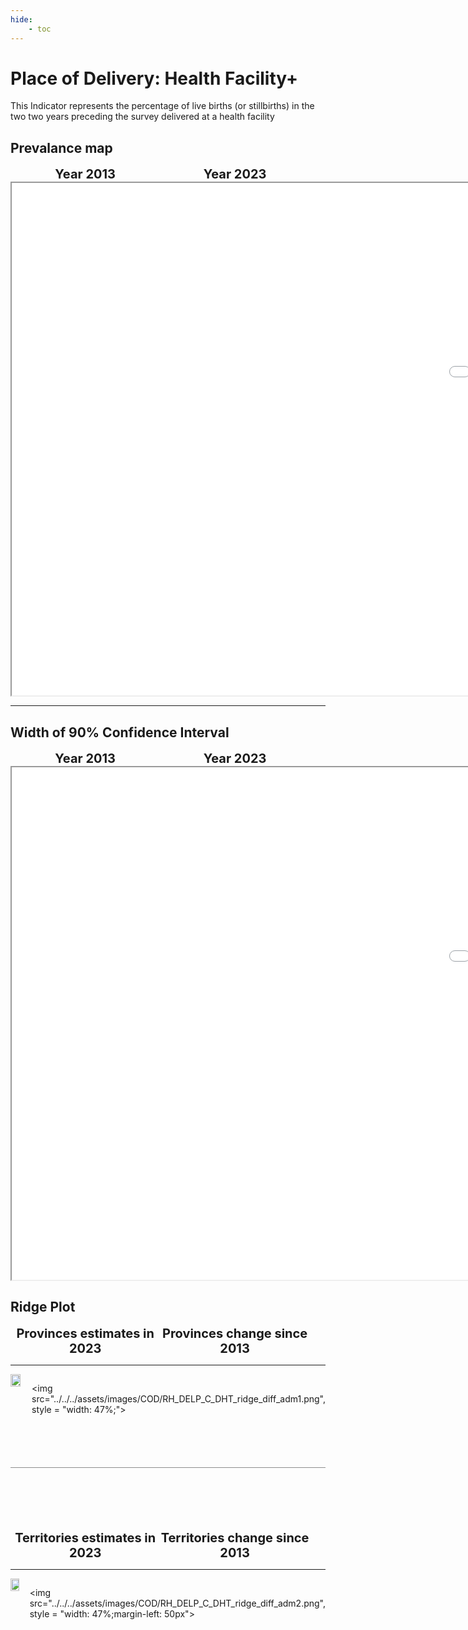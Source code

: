 ```yaml
---
hide:
    - toc
---
```

# Place of Delivery: Health Facility+

This Indicator represents the percentage of live births (or stillbirths) in the two two years preceding the survey delivered at a health facility

## Prevalance map

<div style="width: 95%; display:grid; grid-template-columns: repeat(2, 1fr); gap: 0px; text-align:center; font-weight:bold;x">
  <div style="font-size: 20px">Year 2013</div>
  <div style="font-size: 20px">Year 2023</div>
</div>

<iframe src="../../../assets/images/COD/RH_DELP_C_DHT_detail.html" style = "width: 2000px; height: 820px"></iframe>

---

## Width of 90% Confidence Interval

<div style="width: 95%; display:grid; grid-template-columns: repeat(2, 1fr); gap: 0px; text-align:center; font-weight:bold;x">
  <div style="font-size: 20px">Year 2013</div>
  <div style="font-size: 20px">Year 2023</div>
</div>

<iframe src="../../../assets/images/COD/RH_DELP_C_DHT_detail_ci.html" style = "width: 2000px; height: 820px"></iframe>

## Ridge Plot

<div style="width: 95%; display:grid; grid-template-columns: repeat(2, 1fr); gap: 0px; text-align:center; font-weight:bold;x">
  <div style="font-size: 20px">Provinces estimates in 2023</div>
  <div style="font-size: 20px">Provinces change since 2013</div>
</div>

---

<div style="display: flex">
<img src="../../../assets/images/COD/RH_DELP_C_DHT_ridge_adm1.png", style = "width: 47%;">

<img src="../../../assets/images/COD/RH_DELP_C_DHT_ridge_diff_adm1.png", style = "width: 47%;">

</div>

<hr style="height: 1px; background-color: #8c8c8cff; border: none; margin: 20px 0; margin-bottom: 100px; margin-top: 70px;">


<div style="width: 95%; display:grid; grid-template-columns: repeat(2, 1fr); gap: 0px; text-align:center; font-weight:bold;x">
  <div style="font-size: 20px">Territories estimates in 2023</div>
  <div style="font-size: 20px">Territories change since 2013</div>
</div>

---

<div style="display: flex">
<img src="../../../assets/images/COD/RH_DELP_C_DHT_ridge_adm2.png", style = "width: 47%">

<img src="../../../assets/images/COD/RH_DELP_C_DHT_ridge_diff_adm2.png", style = "width: 47%;margin-left: 50px">

</div>